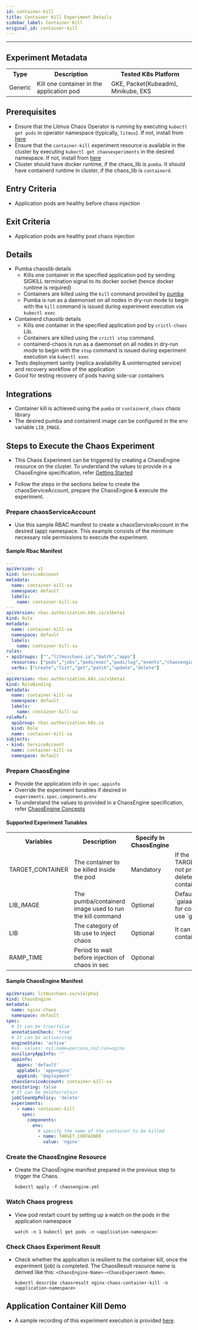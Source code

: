 ```yaml
---
id: container-kill
title: Container Kill Experiment Details
sidebar_label: Container Kill
original_id: container-kill
---
```

------

## Experiment Metadata

<table>
  <tr>
    <th> Type </th>
    <th> Description </th>
    <th> Tested K8s Platform </th>
  </tr>
  <tr>
    <td> Generic </td>
    <td> Kill one container in the application pod </td>
    <td> GKE, Packet(Kubeadm), Minikube, EKS </td>
  </tr>
</table>

## Prerequisites

- Ensure that the Litmus Chaos Operator is running by executing `kubectl get pods` in operator namespace (typically, `litmus`). If not, install from [here](https://docs.litmuschaos.io/docs/getstarted/#install-litmus)
- Ensure that the `container-kill` experiment resource is available in the cluster by executing `kubectl get chaosexperiments` in the desired namespace. If not, install from [here](https://hub.litmuschaos.io/api/chaos/1.3.0?file=charts/generic/container-kill/experiment.yaml)
- Cluster should have docker runtime, if the chaos_lib is `pumba`. It should have containerd runtime in cluster, if the chaos_lib is `containerd`.

## Entry Criteria

- Application pods are healthy before chaos injection

## Exit Criteria

- Application pods are healthy post chaos injection

## Details

- Pumba chaoslib details
    - Kills one container in the specified application pod by sending SIGKILL termination signal to its docker socket (hence docker runtime is required)
    - Containers are killed using the `kill` command provided by [pumba](https://github.com/alexei-led/pumba)
    - Pumba is run as a daemonset on all nodes in dry-run mode to begin with the `kill` command is issued during experiment execution via `kubectl exec`
- Containerd chaoslib details
    - Kills one container in the specified application pod by `crictl-chaos` Lib.
    - Containers are killed using the `crictl stop` command.
    - containerd-chaos is run as a daemonset on all nodes in dry-run mode to begin with the `stop` command is issued during experiment execution via `kubectl exec` 
- Tests deployment sanity (replica availability & uninterrupted service) and recovery workflow of the application
- Good for testing recovery of pods having side-car containers

## Integrations

- Container kill is achieved using the `pumba` or `containerd_chaos` chaos library
- The desired pumba and containerd image can be configured in the env variable `LIB_IMAGE`. 

## Steps to Execute the Chaos Experiment

- This Chaos Experiment can be triggered by creating a ChaosEngine resource on the cluster. To understand the values to provide in a ChaosEngine specification, refer [Getting Started](getstarted.md/#prepare-chaosengine)

- Follow the steps in the sections below to create the chaosServiceAccount, prepare the ChaosEngine & execute the experiment.

### Prepare chaosServiceAccount

- Use this sample RBAC manifest to create a chaosServiceAccount in the desired (app) namespace. This example consists of the minimum necessary role permissions to execute the experiment.

#### Sample Rbac Manifest

[embedmd]:# (https://raw.githubusercontent.com/litmuschaos/chaos-charts/master/charts/generic/container-kill/rbac.yaml yaml)
```yaml
---
apiVersion: v1
kind: ServiceAccount
metadata:
  name: container-kill-sa
  namespace: default
  labels:
    name: container-kill-sa
---
apiVersion: rbac.authorization.k8s.io/v1beta1
kind: Role
metadata:
  name: container-kill-sa
  namespace: default
  labels:
    name: container-kill-sa
rules:
- apiGroups: ["","litmuschaos.io","batch","apps"]
  resources: ["pods","jobs","pods/exec","pods/log","events","chaosengines","chaosexperiments","chaosresults"]
  verbs: ["create","list","get","patch","update","delete"]
---
apiVersion: rbac.authorization.k8s.io/v1beta1
kind: RoleBinding
metadata:
  name: container-kill-sa
  namespace: default
  labels:
    name: container-kill-sa
roleRef:
  apiGroup: rbac.authorization.k8s.io
  kind: Role
  name: container-kill-sa
subjects:
- kind: ServiceAccount
  name: container-kill-sa
  namespace: default

```

### Prepare ChaosEngine

- Provide the application info in `spec.appinfo`
- Override the experiment tunables if desired in `experiments.spec.components.env`
- To understand the values to provided in a ChaosEngine specification, refer [ChaosEngine Concepts](chaosengine-concepts.md)

#### Supported Experiment Tunables

<table>
  <tr>
    <th> Variables </th>
    <th> Description  </th>
    <th> Specify In ChaosEngine </th>
    <th> Notes </th>
  </tr>
  <tr>
    <td> TARGET_CONTAINER  </td>
    <td> The container to be killed inside the pod </td>
    <td> Mandatory </td>
    <td> If the TARGET_CONTAINER is not provided it will delete the first container </td>
  </tr>
  <tr>
    <td> LIB_IMAGE  </td>
    <td> The pumba/containerd image used to run the kill command </td>
    <td> Optional </td>
    <td> Defaults to `gaiaadm/pumba:0.6.5`, for containerd runtime use `gprasath/crictl:ci`</td>
  </tr>
  <tr>
    <td> LIB  </td>
    <td> The category of lib use to inject chaos </td>
    <td> Optional  </td>
    <td> It can be pumba or containerd </td>
  </tr>
  <tr>
    <td> RAMP_TIME </td>
    <td> Period to wait before injection of chaos in sec </td>
    <td> Optional  </td>
    <td> </td>
  </tr>
</table>

#### Sample ChaosEngine Manifest

[embedmd]:# (https://raw.githubusercontent.com/litmuschaos/chaos-charts/master/charts/generic/container-kill/engine.yaml yaml)
```yaml
apiVersion: litmuschaos.io/v1alpha1
kind: ChaosEngine
metadata:
  name: nginx-chaos
  namespace: default
spec:
  # It can be true/false
  annotationCheck: 'true'
  # It can be active/stop
  engineState: 'active'
  #ex. values: ns1:name=percona,ns2:run=nginx 
  auxiliaryAppInfo: ''
  appinfo:
    appns: 'default'
    applabel: 'app=nginx'
    appkind: 'deployment'
  chaosServiceAccount: container-kill-sa
  monitoring: false
  # It can be delete/retain
  jobCleanUpPolicy: 'delete' 
  experiments:
    - name: container-kill
      spec:
        components:
          env:
            # specify the name of the container to be killed
            - name: TARGET_CONTAINER
              value: 'nginx'
```

### Create the ChaosEngine Resource

- Create the ChaosEngine manifest prepared in the previous step to trigger the Chaos.

  `kubectl apply -f chaosengine.yml`

### Watch Chaos progress

- View pod restart count by setting up a watch on the pods in the application namespace

  `watch -n 1 kubectl get pods -n <application-namespace>`

### Check Chaos Experiment Result

- Check whether the application is resilient to the container kill, once the experiment (job) is completed. The ChaosResult resource name is derived like this: `<ChaosEngine-Name>-<ChaosExperiment-Name>`.

  `kubectl describe chaosresult nginx-chaos-container-kill -n <application-namespace>`

## Application Container Kill Demo 

- A sample recording of this experiment execution is provided [here](https://youtu.be/XKyMNdVsKMo).

